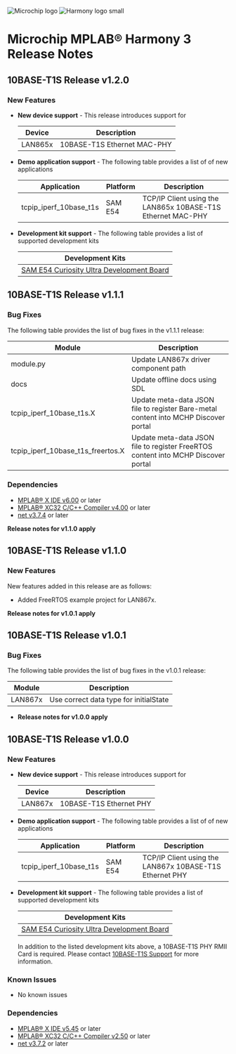 ![Microchip logo](https://raw.githubusercontent.com/wiki/Microchip-MPLAB-Harmony/Microchip-MPLAB-Harmony.github.io/images/microchip_logo.png)
![Harmony logo small](https://raw.githubusercontent.com/wiki/Microchip-MPLAB-Harmony/Microchip-MPLAB-Harmony.github.io/images/microchip_mplab_harmony_logo_small.png)

# Microchip MPLAB® Harmony 3 Release Notes

## 10BASE-T1S Release v1.2.0
### New Features

- **New device support** -
  This release introduces support for

    | Device    | Description             |
    | ------    | ------                  |
    | LAN865x   | 10BASE-T1S Ethernet MAC-PHY |

- **Demo application support** -
  The following table provides a list of of new applications

    | Application               | Platform  | Description                                               |
    | ------                    | ------    | ------                                                    |
    | tcpip_iperf_10base_t1s    | SAM E54   | TCP/IP Client using the LAN865x 10BASE-T1S Ethernet MAC-PHY   |

- **Development kit support** -
  The following table provides a list of supported development kits

    | Development Kits                                                                                                  |
    | ------                                                                                                            |
    | [SAM E54 Curiosity Ultra Development Board](https://www.microchip.com/Developmenttools/ProductDetails/DM320210)   |

## 10BASE-T1S Release v1.1.1
### Bug Fixes

The following table provides the list of bug fixes in the v1.1.1 release:

| Module    | Description                               |
| ------    | ------                                    |
| module.py   | Update LAN867x driver component path   |
| docs   | Update offline docs using SDL   |
| tcpip_iperf_10base_t1s.X   | Update meta-data JSON file to register Bare-metal content into MCHP Discover portal   |
| tcpip_iperf_10base_t1s_freertos.X  | Update meta-data JSON file to register FreeRTOS content into MCHP Discover portal   |

### Dependencies

* [MPLAB® X IDE v6.00](https://www.microchip.com/mplab/mplab-x-ide) or later
* [MPLAB® XC32 C/C++ Compiler v4.00](https://www.microchip.com/mplab/compilers) or later
* [net v3.7.4](https://github.com/Microchip-MPLAB-Harmony/net/tree/v3.7.4) or later

**Release notes for v1.1.0 apply**

## 10BASE-T1S Release v1.1.0
### New Features

New features added in this release are as follows:

- Added FreeRTOS example project for LAN867x.

**Release notes for v1.0.1 apply**

## 10BASE-T1S Release v1.0.1

### Bug Fixes

The following table provides the list of bug fixes in the v1.0.1 release:

| Module    | Description                               |
| ------    | ------                                    |
| LAN867x   | Use correct data type for initialState    |

- **Release notes for v1.0.0 apply**

## 10BASE-T1S Release v1.0.0
### New Features

- **New device support** -
  This release introduces support for

    | Device    | Description             |
    | ------    | ------                  |
    | LAN867x   | 10BASE-T1S Ethernet PHY |

- **Demo application support** -
  The following table provides a list of of new applications

    | Application               | Platform  | Description                                               |
    | ------                    | ------    | ------                                                    |
    | tcpip_iperf_10base_t1s    | SAM E54   | TCP/IP Client using the LAN867x 10BASE-T1S Ethernet PHY   |

- **Development kit support** -
  The following table provides a list of supported development kits

    | Development Kits                                                                                                  |
    | ------                                                                                                            |
    | [SAM E54 Curiosity Ultra Development Board](https://www.microchip.com/Developmenttools/ProductDetails/DM320210)   |

  In addition to the listed development kits above, a 10BASE-T1S PHY RMII Card is required.
  Please contact [10BASE-T1S Support](https://www.microchip.com/support) for more information.

### Known Issues

* No known issues

### Dependencies

* [MPLAB® X IDE v5.45](https://www.microchip.com/mplab/mplab-x-ide) or later
* [MPLAB® XC32 C/C++ Compiler v2.50](https://www.microchip.com/mplab/compilers) or later
* [net v3.7.2](https://github.com/Microchip-MPLAB-Harmony/net/tree/v3.7.2) or later
